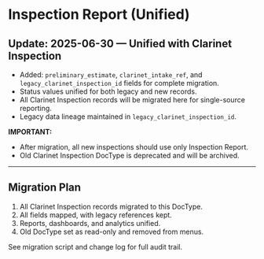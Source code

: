 # Inspection Report (Unified)

## Update: 2025-06-30 — Unified with Clarinet Inspection
- Added: `preliminary_estimate`, `clarinet_intake_ref`, and `legacy_clarinet_inspection_id` fields for complete migration.
- Status values unified for both legacy and new records.
- All Clarinet Inspection records will be migrated here for single-source reporting.
- Legacy data lineage maintained in `legacy_clarinet_inspection_id`.

**IMPORTANT:**
- After migration, all new inspections should use only Inspection Report.
- Old Clarinet Inspection DocType is deprecated and will be archived.

---

## Migration Plan
1. All Clarinet Inspection records migrated to this DocType.
2. All fields mapped, with legacy references kept.
3. Reports, dashboards, and analytics unified.
4. Old DocType set as read-only and removed from menus.

See migration script and change log for full audit trail.
